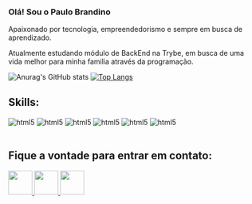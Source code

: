 ### Olá! Sou o Paulo Brandino
Apaixonado por tecnologia, empreendedorismo e sempre em busca de aprendizado.

Atualmente estudando módulo de BackEnd na Trybe, em busca de uma vida melhor para minha familia através da programação.

![Anurag's GitHub stats](https://github-readme-stats.vercel.app/api?username=paulobrandino&show_icons=true&theme=dracula) [![Top Langs](https://github-readme-stats.vercel.app/api/top-langs/?username=paulobrandino&layout=compact)](https://github.com/paulobrandino/github-readme-stats)
## Skills:

<div style='display: inline_block'>
    <img align='center' alt='html5' src='https://img.shields.io/badge/HTML5-E34F26?style=for-the-badge&logo=html5&logoColor=white'>
    <img align='center' alt='html5' src='https://img.shields.io/badge/CSS3-1572B6?style=for-the-badge&logo=css3&logoColor=white'>
    <img align='center' alt='html5' src='https://img.shields.io/badge/JavaScript-F7DF1E?style=for-the-badge&logo=javascript&logoColor=black'>
    <img align='center' alt='html5' src='https://img.shields.io/badge/React-20232A?style=for-the-badge&logo=react&logoColor=61DAFB'>
    <img align='center' alt='html5' src='https://img.shields.io/badge/Node.js-43853D?style=for-the-badge&logo=node.js&logoColor=white'>
    <img align='center' alt='html5' src='https://img.shields.io/badge/MySQL-00000F?style=for-the-badge&logo=mysql&logoColor=white'>

</div>
<br/>

## Fique a vontade para entrar em contato: 
<div style='display: inline_block' target='_blank'>

<a href='https://www.linkedin.com/in/paulo-brandino'/>
  <img src="https://i.ibb.co/Kx2GSrT/linkedin.png" width="48px" height="48px">
</a>
<a href='mailto:contatobrandino@gmail.com'/>
  <img src='https://cdn.icon-icons.com/icons2/730/PNG/512/gmail_icon-icons.com_62758.png' width="48px" height="48px">
</a>
<a href='https://api.whatsapp.com/send?phone=5514998638124'/>
  <img src='https://cdn.icon-icons.com/icons2/1571/PNG/512/1024881-whatsapp_107716.png' width="48px" height="48px">
</a>
</div>
